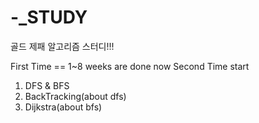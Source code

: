 # -_STUDY
골드 제패 알고리즘 스터디!!!

First Time == 1~8 weeks are done
now Second Time start
1. DFS & BFS
2. BackTracking(about dfs)
3. Dijkstra(about bfs)
